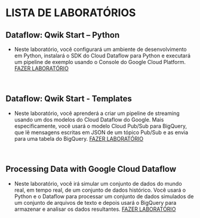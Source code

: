 # LISTA DE LABORATÓRIOS

## Dataflow: Qwik Start – Python
* Neste laboratório, você configurará um ambiente de desenvolvimento em Python, instalará o SDK do Cloud Dataflow para Python e executará um pipeline de exemplo usando o Console do Google Cloud Platform.
[FAZER LABORATÓRIO](https://www.cloudskillsboost.google/focuses/1100?locale=en&parent=catalog)
<br>

## Dataflow: Qwik Start - Templates
* Neste laboratório, você aprenderá a criar um pipeline de streaming usando um dos modelos do Cloud Dataflow do Google. Mais especificamente, você usará o modelo Cloud Pub/Sub para BigQuery, que lê mensagens escritas em JSON de um tópico Pub/Sub e as envia para uma tabela do BigQuery.
[FAZER LABORATÓRIO](https://www.cloudskillsboost.google/focuses/1101?locale=en&parent=catalog)
<br>

## Processing Data with Google Cloud Dataflow
* Neste laboratório, você irá simular um conjunto de dados do mundo real, em tempo real, de um conjunto de dados histórico. Você usará o Python e o Dataflow para processar um conjunto de dados simulados de um conjunto de arquivos de texto e depois usará o BigQuery para armazenar e analisar os dados resultantes.
[FAZER LABORATÓRIO](https://www.cloudskillsboost.google/focuses/1159?locale=en&parent=catalog)

